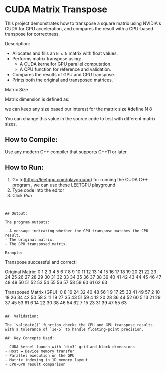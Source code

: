 # CUDA Matrix Transpose

This project demonstrates how to transpose a square matrix using NVIDIA's CUDA for GPU acceleration, and compares the result with a CPU-based transpose for correctness.

 Description:

- Allocates and fills an `N x N` matrix with float values.
- Performs matrix transpose using:
  - A CUDA kernelfor GPU parallel computation.
  - A CPU function for reference and validation.
- Compares the results of GPU and CPU transpose.
- Prints both the original and transposed matrices.

 Matrix Size

Matrix dimension is defined as:

we can keep any size based our interest for the matrix size
#define N 8


You can change this value in the source code to test with different matrix sizes.



How to Compile:
---------------
Use any modern C++ compiler that supports C++11 or later.



How to Run:
-----------
 
1. Go to(https://leetgpu.com/playground) for running the CUDA C++ program , we can use these LEETGPU playground
2. Type code into the editor
3. Click *Run*

```


## Output:

The program outputs:

- A message indicating whether the GPU transpose matches the CPU result.
- The original matrix.
- The GPU transposed matrix.

Example:

```
Transpose successful and correct!


Original Matrix:
0 1 2 3 4 5 6 7 
8 9 10 11 12 13 14 15 
16 17 18 19 20 21 22 23 
24 25 26 27 28 29 30 31 
32 33 34 35 36 37 38 39 
40 41 42 43 44 45 46 47 
48 49 50 51 52 53 54 55 
56 57 58 59 60 61 62 63 

Transposed Matrix (GPU):
0 8 16 24 32 40 48 56 
1 9 17 25 33 41 49 57 
2 10 18 26 34 42 50 58 
3 11 19 27 35 43 51 59 
4 12 20 28 36 44 52 60 
5 13 21 29 37 45 53 61 
6 14 22 30 38 46 54 62 
7 15 23 31 39 47 55 63 

```

##  Validation:

The `validate()` function checks the CPU and GPU transpose results with a tolerance of `1e-5` to handle floating-point precision.

##  Key Concepts Used:

- CUDA kernel launch with `dim3` grid and block dimensions
- Host ↔ Device memory transfer
- Parallel execution on the GPU
- Matrix indexing in 1D memory layout
- CPU-GPU result comparison

